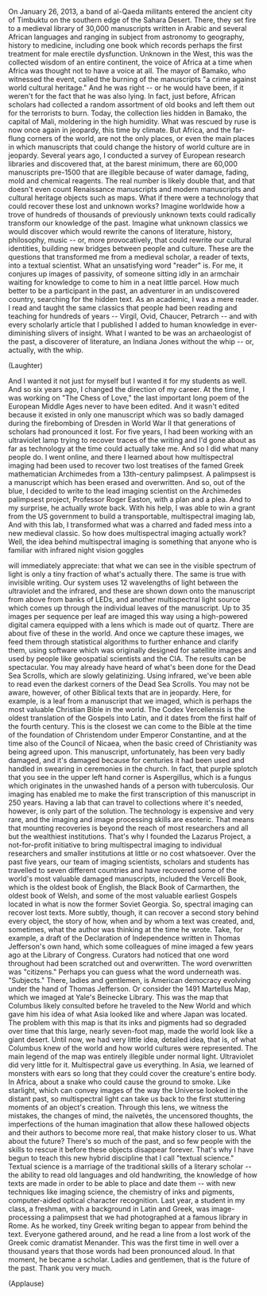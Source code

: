 
On January 26, 2013,
a band of al-Qaeda militants
entered the ancient city of Timbuktu
on the southern edge of the Sahara Desert.
There, they set fire to a medieval library
of 30,000 manuscripts
written in Arabic
and several African languages
and ranging in subject from astronomy
to geography, history to medicine,
including one book which records
perhaps the first treatment
for male erectile dysfunction.
Unknown in the West,
this was the collected wisdom
of an entire continent,
the voice of Africa at a time when Africa
was thought not to have a voice at all.
The mayor of Bamako,
who witnessed the event,
called the burning of the manuscripts
&quot;a crime against world cultural heritage.&quot;
And he was right --
or he would have been, if it weren&#39;t
for the fact that he was also lying.
In fact, just before,
African scholars had collected
a random assortment of old books
and left them out
for the terrorists to burn.
Today, the collection
lies hidden in Bamako,
the capital of Mali,
moldering in the high humidity.
What was rescued by ruse
is now once again in jeopardy,
this time by climate.
But Africa, and the far-flung
corners of the world,
are not the only places,
or even the main places
in which manuscripts that could change
the history of world culture
are in jeopardy.
Several years ago, I conducted
a survey of European research libraries
and discovered that,
at the barest minimum,
there are 60,000 manuscripts
pre-1500
that are illegible
because of water damage,
fading, mold and chemical reagents.
The real number is likely double that,
and that doesn&#39;t even count
Renaissance manuscripts
and modern manuscripts
and cultural heritage
objects such as maps.
What if there were a technology
that could recover
these lost and unknown works?
Imagine worldwide
how a trove of hundreds of thousands
of previously unknown texts
could radically transform
our knowledge of the past.
Imagine what unknown classics
we would discover
which would rewrite the canons
of literature, history,
philosophy, music --
or, more provocatively, that could
rewrite our cultural identities,
building new bridges
between people and culture.
These are the questions
that transformed me
from a medieval scholar,
a reader of texts,
into a textual scientist.
What an unsatisfying word &quot;reader&quot; is.
For me, it conjures up
images of passivity,
of someone sitting idly in an armchair
waiting for knowledge to come to him
in a neat little parcel.
How much better to be
a participant in the past,
an adventurer in an undiscovered country,
searching for the hidden text.
As an academic, I was a mere reader.
I read and taught the same classics
that people had been reading
and teaching for hundreds of years --
Virgil, Ovid, Chaucer, Petrarch --
and with every scholarly article
that I published
I added to human knowledge
in ever-diminishing slivers of insight.
What I wanted to be
was an archaeologist of the past,
a discoverer of literature,
an Indiana Jones without the whip --
or, actually, with the whip.

(Laughter)

And I wanted it not just for myself
but I wanted it for my students as well.
And so six years ago,
I changed the direction of my career.
At the time, I was working
on &quot;The Chess of Love,&quot;
the last important long poem
of the European Middle Ages
never to have been edited.
And it wasn&#39;t edited because
it existed in only one manuscript
which was so badly damaged
during the firebombing of Dresden
in World War II
that generations of scholars
had pronounced it lost.
For five years, I had been working
with an ultraviolet lamp
trying to recover traces of the writing
and I&#39;d gone about as far
as technology at the time
could actually take me.
And so I did what many people do.
I went online,
and there I learned about
how multispectral imaging had been used
to recover two lost treatises
of the famed Greek
mathematician Archimedes
from a 13th-century palimpsest.
A palimpsest is a manuscript
which has been erased and overwritten.
And so, out of the blue,
I decided to write
to the lead imaging scientist
on the Archimedes palimpsest project,
Professor Roger Easton,
with a plan and a plea.
And to my surprise,
he actually wrote back.
With his help, I was able
to win a grant from the US government
to build a transportable,
multispectral imaging lab,
And with this lab, I transformed
what was a charred and faded mess
into a new medieval classic.
So how does multispectral
imaging actually work?
Well, the idea
behind multispectral imaging
is something that anyone who is familiar
with infrared night vision goggles

will immediately appreciate:
that what we can see
in the visible spectrum of light
is only a tiny fraction
of what&#39;s actually there.
The same is true with invisible writing.
Our system uses 12 wavelengths of light
between the ultraviolet and the infrared,
and these are shown down
onto the manuscript from above
from banks of LEDs,
and another multispectral light source
which comes up through
the individual leaves of the manuscript.
Up to 35 images per sequence
per leaf are imaged this way
using a high-powered digital camera
equipped with a lens
which is made out of quartz.
There are about five
of these in the world.
And once we capture these images,
we feed them through
statistical algorithms
to further enhance and clarify them,
using software which was originally
designed for satellite images
and used by people
like geospatial scientists
and the CIA.
The results can be spectacular.
You may already have heard
of what&#39;s been done
for the Dead Sea Scrolls,
which are slowly gelatinizing.
Using infrared, we&#39;ve been able
to read even the darkest corners
of the Dead Sea Scrolls.
You may not be aware, however,
of other Biblical texts
that are in jeopardy.
Here, for example,
is a leaf from a manuscript
that we imaged,
which is perhaps the most valuable
Christian Bible in the world.
The Codex Vercellensis is the oldest
translation of the Gospels into Latin,
and it dates from the first half
of the fourth century.
This is the closest we can come
to the Bible at the time
of the foundation of Christendom
under Emperor Constantine,
and at the time also
of the Council of Nicaea,
when the basic creed of Christianity
was being agreed upon.
This manuscript, unfortunately,
has been very badly damaged,
and it&#39;s damaged because for centuries
it had been used and handled
in swearing in ceremonies in the church.
In fact, that purple splotch
that you see in the upper left hand corner
is Aspergillus, which is a fungus
which originates in the unwashed hands
of a person with tuberculosis.
Our imaging has enabled me
to make the first transcription
of this manuscript in 250 years.
Having a lab that can travel
to collections where it&#39;s needed, however,
is only part of the solution.
The technology is expensive and very rare,
and the imaging and image
processing skills are esoteric.
That means that mounting recoveries
is beyond the reach of most researchers
and all but the wealthiest institutions.
That&#39;s why I founded the Lazarus Project,
a not-for-profit initiative
to bring multispectral imaging
to individual researchers
and smaller institutions
at little or no cost whatsoever.
Over the past five years,
our team of imaging scientists,
scholars and students
has travelled to seven different countries
and have recovered some of the world&#39;s
most valuable damaged manuscripts,
included the Vercelli Book,
which is the oldest book of English,
the Black Book of Carmarthen,
the oldest book of Welsh,
and some of the most valuable
earliest Gospels
located in what is now
the former Soviet Georgia.
So, spectral imaging
can recover lost texts.
More subtly, though, it can recover
a second story behind every object,
the story of how, when
and by whom a text was created,
and, sometimes, what the author
was thinking at the time he wrote.
Take, for example, a draft
of the Declaration of Independence
written in Thomas Jefferson&#39;s own hand,
which some colleagues of mine
imaged a few years ago
at the Library of Congress.
Curators had noticed
that one word throughout
had been scratched out and overwritten.
The word overwritten was &quot;citizens.&quot;
Perhaps you can guess
what the word underneath was.
&quot;Subjects.&quot;
There, ladies and gentlemen,
is American democracy
evolving under the hand
of Thomas Jefferson.
Or consider the 1491 Martellus Map,
which we imaged
at Yale&#39;s Beinecke Library.
This was the map
that Columbus likely consulted
before he traveled to the New World
and which gave him his idea
of what Asia looked like
and where Japan was located.
The problem with this map
is that its inks and pigments
had so degraded over time
that this large, nearly seven-foot map,
made the world look like a giant desert.
Until now, we had very little idea,
detailed idea, that is,
of what Columbus knew of the world
and how world cultures were represented.
The main legend of the map
was entirely illegible under normal light.
Ultraviolet did very little for it.
Multispectral gave us everything.
In Asia, we learned of monsters
with ears so long
that they could cover
the creature&#39;s entire body.
In Africa, about a snake
who could cause the ground to smoke.
Like starlight, which can convey images
of the way the Universe
looked in the distant past,
so multispectral light can take us back
to the first stuttering moments
of an object&#39;s creation.
Through this lens, we witness
the mistakes, the changes of mind,
the naïvetés, the uncensored thoughts,
the imperfections of the human imagination
that allow these hallowed objects
and their authors
to become more real,
that make history closer to us.
What about the future?
There&#39;s so much of the past,
and so few people
with the skills to rescue it
before these objects disappear forever.
That&#39;s why I have begun to teach
this new hybrid discipline
that I call &quot;textual science.&quot;
Textual science is a marriage
of the traditional skills
of a literary scholar --
the ability to read old languages
and old handwriting,
the knowledge of how texts are made
in order to be able
to place and date them --
with new techniques like imaging science,
the chemistry of inks and pigments,
computer-aided optical
character recognition.
Last year, a student in my class,
a freshman,
with a background in Latin and Greek,
was image-processing a palimpsest
that we had photographed
at a famous library in Rome.
As he worked, tiny Greek writing
began to appear from behind the text.
Everyone gathered around,
and he read a line from a lost work
of the Greek comic dramatist Menander.
This was the first time
in well over a thousand years
that those words
had been pronounced aloud.
In that moment, he became a scholar.
Ladies and gentlemen,
that is the future of the past.
Thank you very much.

(Applause)

